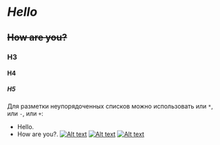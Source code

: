 # **_Hello_**
## ~~How are you?~~
### H3
#### H4
##### H5
Для разметки неупорядоченных списков можно использовать или `*`, или `-`, или `+`:
- Hello.
- How are you?.
[![Alt text](//placehold.it/150x100)](pp.userapi.com/c636028/v636028304/a226/FUB6pXcx9PU.jpg)
[![Alt text](//pp.userapi.com/150x100)](pp.userapi.com/c636028/v636028304/a226/FUB6pXcx9PU)
[![Alt text](//placehold.it/500x350)](http://pp.userapi.com/c636028/v636028304/a226/FUB6pXcx9PU.jpg)
